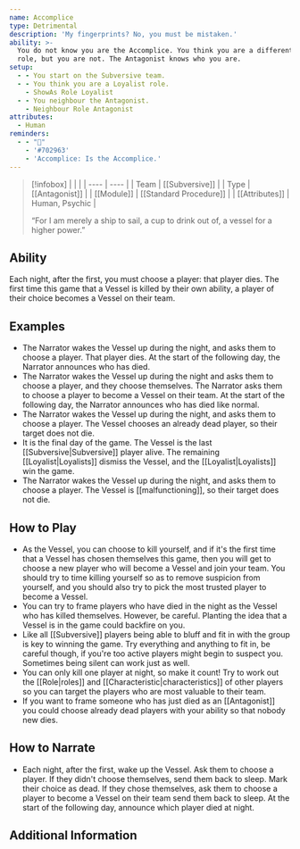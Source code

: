 ```yaml
---
name: Accomplice
type: Detrimental
description: 'My fingerprints? No, you must be mistaken.'
ability: >-
  You do not know you are the Accomplice. You think you are a different Loyalist
  role, but you are not. The Antagonist knows who you are.
setup:
  - - You start on the Subversive team.
  - - You think you are a Loyalist role.
    - ShowAs Role Loyalist
  - - You neighbour the Antagonist.
    - Neighbour Role Antagonist
attributes:
  - Human
reminders:
  - - "👣"
    - '#702963'
    - 'Accomplice: Is the Accomplice.'
---
```

> [!infobox]
> |  |  |
> | ---- | ---- |
> | Team | [[Subversive]] |
> | Type | [[Antagonist]] |
> | [[Module]] | [[Standard Procedure]] |
> | [[Attributes]] | Human, Psychic |
> 
>  “For I am merely a ship to sail, a cup to drink out of, a vessel for a higher power.”

## Ability
Each night, after the first, you must choose a player: that player dies. The first time this game that a Vessel is killed by their own ability, a player of their choice becomes a Vessel on their team.

## Examples
- The Narrator wakes the Vessel up during the night, and asks them to choose a player. That player dies. At the start of the following day, the Narrator announces who has died.
- The Narrator wakes the Vessel up during the night and asks them to choose a player, and they choose themselves.  The Narrator asks them to choose a player to become a Vessel on their team. At the start of the following day, the Narrator announces who has died like normal.
- The Narrator wakes the Vessel up during the night, and asks them to choose a player. The Vessel chooses an already dead player, so their target does not die.
- It is the final day of the game. The Vessel is the last [[Subversive|Subversive]] player alive. The remaining [[Loyalist|Loyalists]] dismiss the Vessel, and the [[Loyalist|Loyalists]] win the game.
- The Narrator wakes the Vessel up during the night, and asks them to choose a player. The Vessel is [[malfunctioning]], so their target does not die.

## How to Play
- As the Vessel, you can choose to kill yourself, and if it's the first time that a Vessel has chosen themselves this game, then you will get to choose a new player who will become a Vessel and join your team. You should try to time killing yourself so as to remove suspicion from yourself, and you should also try to pick the most trusted player to become a Vessel.
- You can try to frame players who have died in the night as the Vessel who has killed themselves. However, be careful. Planting the idea that a Vessel is in the game could backfire on you.
- Like all [[Subversive]] players being able to bluff and fit in with the group is key to winning the game. Try everything and anything to fit in, be careful though, if you're too active players might begin to suspect you. Sometimes being silent can work just as well.
- You can only kill one player at night, so make it count! Try to work out the [[Role|roles]] and [[Characteristic|characteristics]] of other players so you can target the players who are most valuable to their team.
- If you want to frame someone who has just died as an [[Antagonist]] you could choose already dead players with your ability so that nobody new dies.

## How to Narrate
- Each night, after the first, wake up the Vessel. Ask them to choose a player. If they didn't choose themselves, send them back to sleep. Mark their choice as dead. If they chose themselves, ask them to choose a player to become a Vessel on their team send them back to sleep. At the start of the following day, announce which player died at night.

## Additional Information
